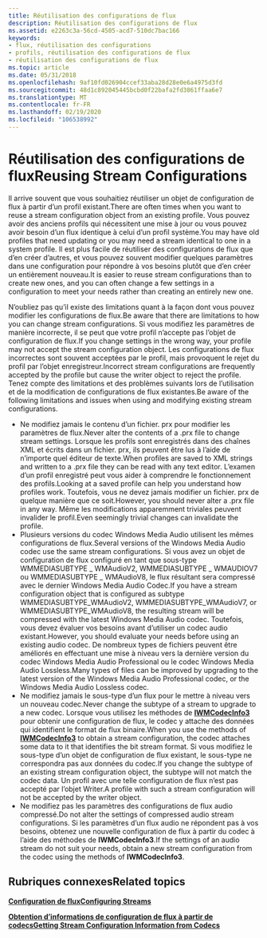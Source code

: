 ```yaml
---
title: Réutilisation des configurations de flux
description: Réutilisation des configurations de flux
ms.assetid: e2263c3a-56cd-4505-acd7-510dc7bac166
keywords:
- flux, réutilisation des configurations
- profils, réutilisation des configurations de flux
- réutilisation des configurations de flux
ms.topic: article
ms.date: 05/31/2018
ms.openlocfilehash: 9af10fd026904ccef33aba28d28e0e6a4975d3fd
ms.sourcegitcommit: 48d1c892045445bcbd0f22bafa2fd3861ffaa6e7
ms.translationtype: MT
ms.contentlocale: fr-FR
ms.lasthandoff: 02/19/2020
ms.locfileid: "106538992"
---
```

# <a name="reusing-stream-configurations"></a><span data-ttu-id="85e6a-106">Réutilisation des configurations de flux</span><span class="sxs-lookup"><span data-stu-id="85e6a-106">Reusing Stream Configurations</span></span>

<span data-ttu-id="85e6a-107">Il arrive souvent que vous souhaitiez réutiliser un objet de configuration de flux à partir d’un profil existant.</span><span class="sxs-lookup"><span data-stu-id="85e6a-107">There are often times when you want to reuse a stream configuration object from an existing profile.</span></span> <span data-ttu-id="85e6a-108">Vous pouvez avoir des anciens profils qui nécessitent une mise à jour ou vous pouvez avoir besoin d’un flux identique à celui d’un profil système.</span><span class="sxs-lookup"><span data-stu-id="85e6a-108">You may have old profiles that need updating or you may need a stream identical to one in a system profile.</span></span> <span data-ttu-id="85e6a-109">Il est plus facile de réutiliser des configurations de flux que d’en créer d’autres, et vous pouvez souvent modifier quelques paramètres dans une configuration pour répondre à vos besoins plutôt que d’en créer un entièrement nouveau.</span><span class="sxs-lookup"><span data-stu-id="85e6a-109">It is easier to reuse stream configurations than to create new ones, and you can often change a few settings in a configuration to meet your needs rather than creating an entirely new one.</span></span>

<span data-ttu-id="85e6a-110">N’oubliez pas qu’il existe des limitations quant à la façon dont vous pouvez modifier les configurations de flux.</span><span class="sxs-lookup"><span data-stu-id="85e6a-110">Be aware that there are limitations to how you can change stream configurations.</span></span> <span data-ttu-id="85e6a-111">Si vous modifiez les paramètres de manière incorrecte, il se peut que votre profil n’accepte pas l’objet de configuration de flux.</span><span class="sxs-lookup"><span data-stu-id="85e6a-111">If you change settings in the wrong way, your profile may not accept the stream configuration object.</span></span> <span data-ttu-id="85e6a-112">Les configurations de flux incorrectes sont souvent acceptées par le profil, mais provoquent le rejet du profil par l’objet enregistreur.</span><span class="sxs-lookup"><span data-stu-id="85e6a-112">Incorrect stream configurations are frequently accepted by the profile but cause the writer object to reject the profile.</span></span> <span data-ttu-id="85e6a-113">Tenez compte des limitations et des problèmes suivants lors de l’utilisation et de la modification de configurations de flux existantes.</span><span class="sxs-lookup"><span data-stu-id="85e6a-113">Be aware of the following limitations and issues when using and modifying existing stream configurations.</span></span>

-   <span data-ttu-id="85e6a-114">Ne modifiez jamais le contenu d’un fichier. prx pour modifier les paramètres de flux.</span><span class="sxs-lookup"><span data-stu-id="85e6a-114">Never alter the contents of a .prx file to change stream settings.</span></span> <span data-ttu-id="85e6a-115">Lorsque les profils sont enregistrés dans des chaînes XML et écrits dans un fichier. prx, ils peuvent être lus à l’aide de n’importe quel éditeur de texte.</span><span class="sxs-lookup"><span data-stu-id="85e6a-115">When profiles are saved to XML strings and written to a .prx file they can be read with any text editor.</span></span> <span data-ttu-id="85e6a-116">L’examen d’un profil enregistré peut vous aider à comprendre le fonctionnement des profils.</span><span class="sxs-lookup"><span data-stu-id="85e6a-116">Looking at a saved profile can help you understand how profiles work.</span></span> <span data-ttu-id="85e6a-117">Toutefois, vous ne devez jamais modifier un fichier. prx de quelque manière que ce soit.</span><span class="sxs-lookup"><span data-stu-id="85e6a-117">However, you should never alter a .prx file in any way.</span></span> <span data-ttu-id="85e6a-118">Même les modifications apparemment triviales peuvent invalider le profil.</span><span class="sxs-lookup"><span data-stu-id="85e6a-118">Even seemingly trivial changes can invalidate the profile.</span></span>
-   <span data-ttu-id="85e6a-119">Plusieurs versions du codec Windows Media Audio utilisent les mêmes configurations de flux.</span><span class="sxs-lookup"><span data-stu-id="85e6a-119">Several versions of the Windows Media Audio codec use the same stream configurations.</span></span> <span data-ttu-id="85e6a-120">Si vous avez un objet de configuration de flux configuré en tant que sous-type WMMEDIASUBTYPE \_ WMAudioV2, WMMEDIASUBTYPE \_ WMAUDIOV7 ou WMMEDIASUBTYPE \_ WMAudioV8, le flux résultant sera compressé avec le dernier Windows Media Audio Codec.</span><span class="sxs-lookup"><span data-stu-id="85e6a-120">If you have a stream configuration object that is configured as subtype WMMEDIASUBTYPE\_WMAudioV2, WMMEDIASUBTYPE\_WMAudioV7, or WMMEDIASUBTYPE\_WMAudioV8, the resulting stream will be compressed with the latest Windows Media Audio codec.</span></span> <span data-ttu-id="85e6a-121">Toutefois, vous devez évaluer vos besoins avant d’utiliser un codec audio existant.</span><span class="sxs-lookup"><span data-stu-id="85e6a-121">However, you should evaluate your needs before using an existing audio codec.</span></span> <span data-ttu-id="85e6a-122">De nombreux types de fichiers peuvent être améliorés en effectuant une mise à niveau vers la dernière version du codec Windows Media Audio Professional ou le codec Windows Media Audio Lossless.</span><span class="sxs-lookup"><span data-stu-id="85e6a-122">Many types of files can be improved by upgrading to the latest version of the Windows Media Audio Professional codec, or the Windows Media Audio Lossless codec.</span></span>
-   <span data-ttu-id="85e6a-123">Ne modifiez jamais le sous-type d’un flux pour le mettre à niveau vers un nouveau codec.</span><span class="sxs-lookup"><span data-stu-id="85e6a-123">Never change the subtype of a stream to upgrade to a new codec.</span></span> <span data-ttu-id="85e6a-124">Lorsque vous utilisez les méthodes de [**IWMCodecInfo3**](/previous-versions/windows/desktop/api/wmsdkidl/nn-wmsdkidl-iwmcodecinfo3) pour obtenir une configuration de flux, le codec y attache des données qui identifient le format de flux binaire.</span><span class="sxs-lookup"><span data-stu-id="85e6a-124">When you use the methods of [**IWMCodecInfo3**](/previous-versions/windows/desktop/api/wmsdkidl/nn-wmsdkidl-iwmcodecinfo3) to obtain a stream configuration, the codec attaches some data to it that identifies the bit stream format.</span></span> <span data-ttu-id="85e6a-125">Si vous modifiez le sous-type d’un objet de configuration de flux existant, le sous-type ne correspondra pas aux données du codec.</span><span class="sxs-lookup"><span data-stu-id="85e6a-125">If you change the subtype of an existing stream configuration object, the subtype will not match the codec data.</span></span> <span data-ttu-id="85e6a-126">Un profil avec une telle configuration de flux n’est pas accepté par l’objet Writer.</span><span class="sxs-lookup"><span data-stu-id="85e6a-126">A profile with such a stream configuration will not be accepted by the writer object.</span></span>
-   <span data-ttu-id="85e6a-127">Ne modifiez pas les paramètres des configurations de flux audio compressé.</span><span class="sxs-lookup"><span data-stu-id="85e6a-127">Do not alter the settings of compressed audio stream configurations.</span></span> <span data-ttu-id="85e6a-128">Si les paramètres d’un flux audio ne répondent pas à vos besoins, obtenez une nouvelle configuration de flux à partir du codec à l’aide des méthodes de **IWMCodecInfo3**.</span><span class="sxs-lookup"><span data-stu-id="85e6a-128">If the settings of an audio stream do not suit your needs, obtain a new stream configuration from the codec using the methods of **IWMCodecInfo3**.</span></span>

## <a name="related-topics"></a><span data-ttu-id="85e6a-129">Rubriques connexes</span><span class="sxs-lookup"><span data-stu-id="85e6a-129">Related topics</span></span>

<dl> <dt>

[<span data-ttu-id="85e6a-130">**Configuration de flux**</span><span class="sxs-lookup"><span data-stu-id="85e6a-130">**Configuring Streams**</span></span>](configuring-streams.md)
</dt> <dt>

[<span data-ttu-id="85e6a-131">**Obtention d’informations de configuration de flux à partir de codecs**</span><span class="sxs-lookup"><span data-stu-id="85e6a-131">**Getting Stream Configuration Information from Codecs**</span></span>](getting-stream-configuration-information-from-codecs.md)
</dt> </dl>

 

 




